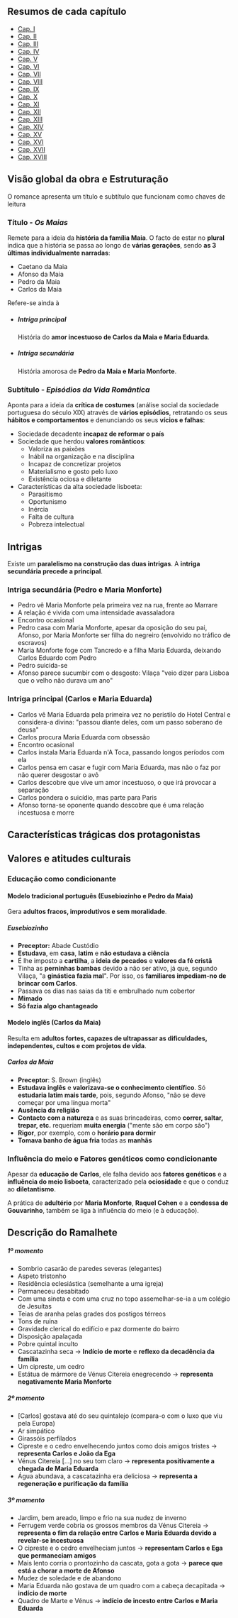 ## Resumos de cada capítulo
- [Cap. I](https://aturmadocontra11l3.blogspot.com/2012/03/os-maias-em-18-folhetins-texto-da-prof.html)
- [Cap. II](https://aturmadocontra11l3.blogspot.com/2012/03/maias-2-episodio-texto-da-prof.html)
- [Cap. III](https://aturmadocontra11l3.blogspot.com/2012/03/os-maias-3-capitulo-texto-da-prof.html)
- [Cap. IV](https://aturmadocontra11l3.blogspot.com/2012/03/os-maias-4-capitulo-texto-da-prof.html)
- [Cap. V](http://aturmadocontra11l3.blogspot.com/2012/03/os-maias-5-capitulo-texto-da-prof.html)
- [Cap. VI](https://aturmadocontra11l3.blogspot.com/2012/03/os-maias-6-capitulo-texto-da-prof.html)
- [Cap. VII](https://aturmadocontra11l3.blogspot.com/2012/03/resumo-do-capitulo-vii-dos-maias.html?m=1)
- [Cap. VIII](https://aturmadocontra11l3.blogspot.com/2012/03/resumo-do-capitulo-vii-dosi-maias.html?m=1)
- [Cap. IX](https://aturmadocontra11l3.blogspot.com/2012/03/resumo-do-capitulo-ix-dos-maias.html?m=1)
- [Cap. X](https://aturmadocontra11l3.blogspot.com/2012/04/resumo-do-capitulo-x-dos-maias.html)
- [Cap. XI](https://aturmadocontra11l3.blogspot.com/2012/04/resumo-do-capitulo-xi-dos-maias.html)
- [Cap. XII](https://aturmadocontra11l3.blogspot.com/2012/04/resumo-do-capitulo-xii-dos-maias.html)
- [Cap. XIII](https://aturmadocontra11l3.blogspot.com/2012/04/resumo-do-capitulo-xiii-dos-maias.html?m=1)
- [Cap. XIV](https://aturmadocontra11l3.blogspot.com/2012/04/resumo-do-capitulo-xiv-dos-maias.html?m=1)
- [Cap. XV](https://aturmadocontra11l3.blogspot.com/2012/04/resumo-do-capitulo-xv-dos-maias.html?m=1)
- [Cap. XVI](https://aturmadocontra11l3.blogspot.com/2012/04/resumo-do-capito-xvi-dos-maias.html?m=1)
- [Cap. XVII](https://aturmadocontra11l3.blogspot.com/2012/04/resumo-do-capitulo-xvii-dos-maias.html?m=1)
- [Cap. XVIII](https://aturmadocontra11l3.blogspot.com/2012/04/resumo-do-capitulo-xviii-dos-maias.html?m=1)
## Visão global da obra e Estruturação
O romance apresenta um título e subtítulo que funcionam como chaves de leitura
### Título - *Os Maias*
Remete para a ideia da **história da família Maia**. O facto de estar no **plural** indica que a história se passa ao longo de **várias gerações**, sendo **as 3 últimas individualmente narradas**:
- Caetano da Maia
- Afonso da Maia
- Pedro da Maia
- Carlos da Maia 

Refere-se ainda à
- ##### Intriga principal
  História do **amor incestuoso de Carlos da Maia e Maria Eduarda**.
- ##### Intriga secundária
  História amorosa de **Pedro da Maia e Maria Monforte**.
### Subtítulo - *Episódios da Vida Romântica*
Aponta para a ideia da **crítica de costumes** (análise social da sociedade portuguesa do século XIX) através de **vários episódios**, retratando os seus **hábitos e comportamentos** e denunciando os seus **vícios e falhas**:
- Sociedade decadente **incapaz de reformar o país**
- Sociedade que herdou **valores românticos**:
	- Valoriza as paixões
	- Inábil na organização e na disciplina
	- Incapaz de concretizar projetos
	- Materialismo e gosto pelo luxo
	- Existência ociosa e diletante
- Características da alta sociedade lisboeta:
	- Parasitismo
	- Oportunismo
	- Inércia
	- Falta de cultura
	- Pobreza intelectual
## Intrigas
Existe um **paralelismo na construção das duas intrigas**. A **intriga secundária precede a principal**.
### Intriga secundária (Pedro e Maria Monforte)
- Pedro vê Maria Monforte pela primeira vez na rua, frente ao Marrare
- A relação é vivida com uma intensidade avassaladora
- Encontro ocasional
- Pedro casa com Maria Monforte, apesar da oposição do seu pai, Afonso, por Maria Monforte ser filha do negreiro (envolvido no tráfico de escravos)
- Maria Monforte foge com Tancredo e a filha Maria Eduarda, deixando Carlos Eduardo com Pedro
- Pedro suicida-se
- Afonso parece sucumbir com o desgosto: Vilaça "veio dizer para Lisboa que o velho não durava um ano"
### Intriga principal (Carlos e Maria Eduarda)
- Carlos vê Maria Eduarda pela primeira vez no peristilo do Hotel Central e considera-a divina: "passou diante deles, com um passo soberano de deusa"
- Carlos procura Maria Eduarda com obsessão
- Encontro ocasional
- Carlos instala Maria Eduarda n'A Toca, passando longos períodos com ela
- Carlos pensa em casar e fugir com Maria Eduarda, mas não o faz por não querer desgostar o avô
- Carlos descobre que vive um amor incestuoso, o que irá provocar a separação
- Carlos pondera o suicídio, mas parte para Paris
- Afonso torna-se oponente quando descobre que é uma relação incestuosa e morre
## Características trágicas dos protagonistas
## Valores e atitudes culturais
### Educação como condicionante
#### Modelo tradicional português (Eusebiozinho e Pedro da Maia)
Gera **adultos fracos, improdutivos e sem moralidade**.
##### Eusebiozinho
- **Preceptor:** Abade Custódio
- **Estudava**, em **casa**, **latim** e **não estudava a ciência**
- É lhe imposto a **cartilha**, a **ideia de pecados** e **valores da fé cristã**
- Tinha as **perninhas bambas** devido a não ser ativo, já que, segundo Vilaça, "a **ginástica fazia mal**". Por isso, os **familiares impediam-no de brincar com Carlos**.
- Passava os dias nas saias da titi e embrulhado num cobertor
- **Mimado**
- **Só fazia algo chantageado**
#### Modelo inglês (Carlos da Maia)
Resulta em **adultos fortes, capazes de ultrapassar as dificuldades, independentes, cultos e com projetos de vida**.
##### Carlos da Maia
- **Preceptor**: S. Brown (inglês)
- **Estudava inglês** e **valorizava-se o conhecimento científico**. Só **estudaria latim mais tarde**, pois, segundo Afonso, "não se deve começar por uma língua morta"
- **Ausência da religião**
- **Contacto com a natureza** e as suas brincadeiras, como **correr, saltar, trepar, etc.** requeriam **muita energia** ("mente são em corpo são")
- **Rigor**, por exemplo, com o **horário para dormir**
- **Tomava banho de água fria** todas as **manhãs**
### Influência do meio e Fatores genéticos como condicionante
Apesar da **educação de Carlos**, ele falha devido aos **fatores genéticos** e a **influência do meio lisboeta**, caracterizado pela **ociosidade** e que o conduz ao **diletantismo**.

A prática de **adultério** por **Maria Monforte**, **Raquel Cohen** e a **condessa de Gouvarinho**, também se liga à influência do meio (e à educação).
## Descrição do Ramalhete
##### 1º momento
- Sombrio casarão de paredes severas (elegantes)
- Aspeto tristonho
- Residência eclesiástica (semelhante a uma igreja)
- Permaneceu desabitado
- Com uma sineta e com uma cruz no topo assemelhar-se-ia a um colégio de Jesuítas
- Teias de aranha pelas grades dos postigos térreos
- Tons de ruína
- Gravidade clerical do edifício e paz dormente do bairro
- Disposição apalaçada
- Pobre quintal inculto
- Cascatazinha seca -> **Indício de morte** e **reflexo da decadência da família**
- Um cipreste, um cedro
- Estátua de mármore de Vénus Citereia enegrecendo -> **representa negativamente Maria Monforte**
##### 2º momento
- \[Carlos] gostava até do seu quintalejo (compara-o com o luxo que viu pela Europa)
- Ar simpático
- Girassóis perfilados
- Cipreste e o cedro envelhecendo juntos como dois amigos tristes -> **representa Carlos e João da Ega**
- Vénus Citereia \[...] no seu tom claro -> **representa positivamente a chegada de Maria Eduarda**
- Água abundava, a cascatazinha era deliciosa -> **representa a regeneração e purificação da família**
##### 3º momento
- Jardim, bem areado, limpo e frio na sua nudez de inverno
- Ferrugem verde cobria os grossos membros da Vénus Citereia -> **representa o fim da relação entre Carlos e Maria Eduarda devido a revelar-se incestuosa**
- O cipreste e o cedro envelheciam juntos -> **representam Carlos e Ega que permaneciam amigos**
- Mais lento corria o prontozinho da cascata, gota a gota -> **parece que está a chorar a morte de Afonso**
- Mudez de soledade e de abandono
- Maria Eduarda não gostava de um quadro com a cabeça decapitada -> **indício de morte**
- Quadro de Marte e Vénus -> **indício de incesto entre Carlos e Maria Eduarda**